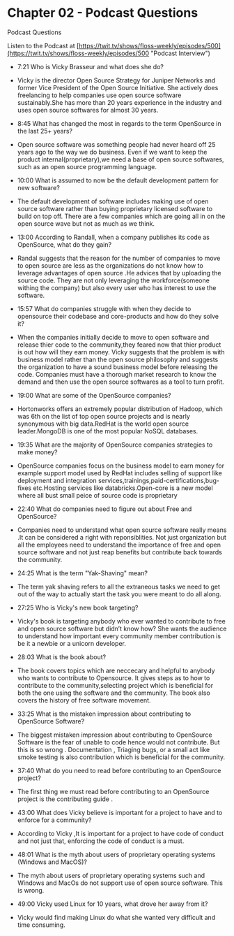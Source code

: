 # Chapter 02 - Podcast Questions

Podcast Questions

Listen to the Podcast at [https://twit.tv/shows/floss-weekly/episodes/500](https://twit.tv/shows/floss-weekly/episodes/500 "Podcast Interview")

* 7:21  Who is Vicky Brasseur and what does she do?

* Vicky is the director Open Source Strategy for Juniper Networks and former Vice President of the Open Source Initiative. She actively does freelancing to help companies use open source software sustainably.She has more than 20 years experience in the industry and uses open source softwares for almost 30 years.
* 8:45 What has changed the most in regards to the term OpenSource in the last 25+ years?
* Open source software was something people had never heard off 25 years ago to the way we do business. Even if we want to keep the product internal(proprietary),we need a base of open source softwares, such as an open source programming language.
* 10:00 What is assumed to now be the default development pattern for new software?
* The default development of software includes making use of open source software rather than buying proprietary licensed software to build on top off. There are a few companies which are going all in on the open source wave but not as much as we think.
* 13:00 According to Randall, when a company publishes its code as OpenSource, what do they gain?
* Randal suggests that the reason for the number of companies to move to open source are less as the organizations do not know how to leverage advantages of open source .He advices that by uploading the source code. They are not only leveraging the workforce(someone withing the company) but also every user who has interest to use the software.
* 15:57 What do companies struggle with when they decide to opensource their codebase and core-products and how do they solve it?
* When the companies initially decide to move to open software and release thier code to the community,they feared now that thier product is out how will they earn money. Vicky suggests that the problem is with business model rather than the open source philosophy and suggests the organization to have a sound business model before releasing the code. Companies must have a thorough market research to know the demand and then use the open source softwares as a tool to turn profit.
* 19:00 What are some of the OpenSource companies?
* Hortonworks offers an extremely popular distribution of Hadoop, which was 6th on the list of top open source projects and is nearly synonymous with big data.RedHat is the world open source leader.MongoDB is one of the most popular NoSQL databases.
* 19:35 What are the majority of OpenSource companies strategies to make money?
* OpenSource companies focus on the business model to earn money for example support model used by RedHat includes selling of support like deployment and integration services,trainings,paid-certifications,bug-fixes etc.Hosting services like databricks.Open-core is a new model where all bust small peice of source code is proprietary
* 22:40 What do companies need to figure out about Free and OpenSource?
* Companies need to understand what open source software really means .It can be considered a right with reponsiblities. Not just organization but all the employees need to understand the importance of free and open source software and not just reap benefits but contribute back towards the community.
* 24:25 What is the term "Yak-Shaving" mean?
* The term yak shaving refers to all the extraneous tasks we need to get out of the way to actually start the task you were meant to do all along.
* 27:25 Who is Vicky's new book targeting?
* Vicky's book is targeting anybody who ever wanted to contribute to free and open source software but didn’t know how? She wants the audience to understand how important every community member contribution is be it a newbie or a unicorn developer.
* 28:03 What is the book about?
* The book covers topics which are neccecary and helpful to anybody who wants to contribute to Opensource. It gives steps as to how to contribute to the community,selecting project which is beneficial for both the one using the software and the community. The book also covers the history of free software movement.
* 33:25 What is the mistaken impression about contributing to OpenSource Software?
* The biggest mistaken impression about contributing to OpenSource Software is the fear of unable to code hence would not contribute. But this is so wrong . Documentation , Triaging bugs, or a small act like smoke testing is also contribution which is beneficial for the community.
* 37:40 What do you need to read before contributing to an OpenSource project?
* The first thing we must read before contributing to an OpenSource project is the contributing guide .
* 43:00 What does Vicky believe is important for a project to have and to enforce for a community?
* According to Vicky ,It is important for a project to have code of conduct and not just that, enforcing the code of conduct is a must.
* 48:01 What is the myth about users of proprietary operating systems (Windows and MacOS)?
* The myth about users of proprietary operating systems such and Windows and MacOs do not support use of open source software. This is wrong.
* 49:00 Vicky used Linux for 10 years, what drove her away from it?
* Vicky would find making Linux do what she wanted very difficult and time consuming. 